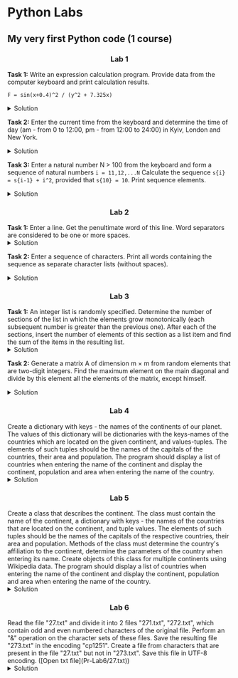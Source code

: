 # Python Labs
## My very first Python code (1 course)

<h3 align="center">Lab 1</h3> 
<b>Task 1:</b> Write an expression calculation program. Provide data from the computer keyboard and print calculation results. 

`F = sin(x+0.4)^2 / (y^2 + 7.325x) `

<details>
  <summary>Solution</summary><p align="left">

```python
from math import sin, pow

while True:
    try:
        x = float(input("Enter x: "))
        y = float(input("Enter y: "))
    except ValueError:
        print("Enter number!")
    else:
        part1 = pow(sin(x + 0.4), 2)
        part2 = pow(y, 2) + 7.325 * x
        try:
            result = part1 / part2
        except ZeroDivisionError:
            print("You cannot divide by zero!")
        else:
            print("F ≈ ", round(result, 6))
            break
```
</details>

<b>Task 2:</b> Enter the current time from the keyboard and determine the time of day (am - from 0 to 12:00, pm - from 12:00 to 24:00) in Kyiv, London and New York.

<details>
  <summary>Solution</summary><p align="left">

```python
from datetime import timedelta, datetime

while True:
    try:
        Kyiv_time = datetime.strptime(input("Enter current time in Kyiv: "), '%H:%M:%S')
    except ValueError:
        print("Enter time value!")
    else:
        London = Kyiv_time - timedelta(hours=3)
        Paris = Kyiv_time - timedelta(hours=1)
        NewYork = Kyiv_time - timedelta(hours=7)

        London_time = London.strftime('%H:%M:%S')
        Paris_time = Paris.strftime('%H:%M:%S')
        NewYork_time = NewYork.strftime('%H:%M:%S')

        am, pm = "(am)", "(pm)"

        if London.hour < 12: London_time = London_time + am
        else: London_time = London_time + pm

        if Paris.hour < 12: Paris_time = Paris_time + am
        else: Paris_time = Paris_time + pm

        if NewYork.hour < 12: NewYork_time = NewYork_time + am
        else: NewYork_time = NewYork_time + pm

        print("Time in London:", London_time)
        print("Time in Paris:", Paris_time)
        print("Time in New York:", NewYork_time)

        print("\nDifference between Paris and London -", Paris.hour - London.hour, "hours")
        print("Difference between Paris New York -",  Paris.hour - NewYork.hour, "hours")
        print("Difference between London and New York -", London.hour - NewYork.hour, "hours")

        break
```
</details>


<b>Task 3:</b> Enter a natural number N > 100 from the keyboard and form a sequence of natural numbers `i = 11,12,...N`
Calculate the sequence `s{i} = s{i-1} + i^2`, provided that `s{10} = 10`.
Print sequence elements.

<details>
  <summary>Solution</summary><p align="left">

```python
while True:
    try:
        n = int(input("Enter N: "))
    except ValueError:
        print("Enter correct number!")
    else:
        if n <= 100:
            print("Error: N must be greater than 100!")
        else:
            for i in range(11, n + 1):
                s = i
                i = (i-1) + i*i
                if i < 11:
                    i = 10
                print(i)
            break
```
</details>

<h3 align="center">Lab 2</h3> 
<b>Task 1:</b> Enter a line. Get the penultimate word of this line. Word separators are considered to be one or more spaces. 

<details>
  <summary>Solution</summary><p align="left">

```python
new_line = input(str("Enter sequence of symbols: "))
print(new_line.split()[-2])
```
</details>

<b>Task 2:</b> Enter a sequence of characters. Print all words containing the sequence as separate character lists (without spaces). 

<details>
  <summary>Solution</summary><p align="left">

```python
line = bytes(input('Enter sequence of symbols : '), 'utf-8')

for i in line.split():
    print(list("%s" % ''.join(i.decode("utf-8"))))
```
</details>

<h3 align="center">Lab 3</h3> 
<b>Task 1:</b> An integer list is randomly specified. Determine the number of sections of the list in which the elements grow monotonically (each subsequent number is greater than the previous one). After each of the sections, insert the number of elements of this section as a list item and find the sum of the items in the resulting list.

<details>
  <summary>Solution</summary><p align="left">

```python
from random import randrange
try:
    size = int(input("Enter array size: "))
except ValueError:
    print("Enter correct size!")
else:
    a = [randrange(10, 100) for i in range(size)]
    print("Generated List: ", a)
    a.append(0)
    b, count = [], 1

    for i in range(size):
        b.append(a[i])
        if a[i + 1] > a[i]: count += 1
        elif count > 1:
            b.append(count)
            count = 1

    print("New List: ", list(map(lambda x: x, b)), '\n' + '-'*50)
    print('Sum of elements in list - ', sum(b))
```
</details>

<b>Task 2:</b> Generate a matrix A of dimension m × m from random elements that are two-digit integers. Find the maximum element on the main diagonal and divide by this element all the elements of the matrix, except himself.

<details>
  <summary>Solution</summary><p align="left">

```python
from random import randrange
from numpy import array, diagonal

try: size = int(input("Enter matrix size: "))
except ValueError: print("Enter correct matrix size")
else:
    print("Generated matrix:")
    matrix = [[randrange(10, 100) for j in range(size)] for i in range(size)]
    print(array(matrix), "\n")

    max_elem = max(diagonal(matrix))
    print("The maximum number of the main diagonal -", max_elem, "\n")

    new_array = array([[max_elem if i == j and matrix[i][j] == max_elem else matrix[i][j] / max_elem for i in range(size)] for j in range(size)])
    print("New matrix:\n", array([['%.2f' % elem for elem in a] for a in new_array]))
```
</details>

<h3 align="center">Lab 4</h3> 
Create a dictionary with keys - the names of the continents of our planet. The values of this dictionary will be dictionaries with the keys-names of the countries which are located on the given continent, and values-tuples. The elements of such tuples should be the names of the capitals of the countries, their area and population. The program should display a list of countries when entering the name of the continent and display the continent, population and area when entering the name of the country.

<details>
  <summary>Solution</summary><p align="left">

```python
continents = {
    "Asia":
        {'Japan': ("Tokyo", 377975, 125620000)},
    "Europe":
        {'Austria': ("Vienna", 83800, 8404000),
         'Germany': ("Berlin", 357000, 81751000),
         'Great Britain': ("London", 244800, 62700000),
         'Iceland': ("Reykjavík", 103000, 317630),
         'Italy': ("Rome", 301400, 60605000),
         'Spain': ("Madrid", 506000, 46162000),
         'Ukraine': ("Kyiv", 603700, 45562000)}
}

name = input("Enter the name of the continent or country: ").title()
continents_list = continents.keys()

if name in continents_list:
    for country, info in continents.get(name).items():
        print("Country: " + country,
              "\n\tCapital: ", info[0],
              "\n\tArea: ", info[1], "km²"
              "\n\tPopulation: ", info[2])
else:
    for i in continents.keys():
        info = continents.get(i).get(name)
        if info is None: continue
        print("Continent: ", i,
              "Area: ", info[1], "km²",
              "Population: ", info[2])
```
</details>

<h3 align="center">Lab 5</h3> 
Create a class that describes the continent. The class must contain the name of the continent, a dictionary with keys - the names of the countries that are located on the continent, and tuple values. The elements of such tuples should be the names of the capitals of the respective countries, their area and population. Methods of the class must determine the country's affiliation to the continent, determine the parameters of the country when entering its name. Create objects of this class for multiple continents using Wikipedia data. The program should display a list of countries when entering the name of the continent and display the continent, population and area when entering the name of the country.

<details>
  <summary>Solution</summary><p align="left">

```python
earth = {
    "Asia":
        {'Japan': ("Tokyo", 377975, 125620000)},
    "Europe":
        {'Austria': ("Vienna", 83800, 8404000),
         'Germany': ("Berlin", 357000, 81751000),
         'Great Britain': ("London", 244800, 62700000),
         'Iceland': ("Reykjavík", 103000, 317630),
         'Italy': ("Rome", 301400, 60605000),
         'Spain': ("Madrid", 506000, 46162000),
         'Ukraine': ("Kyiv", 603700, 45562000)}
}


class Earth:
    def __init__(self, continent):
        self.dictionary = earth
        self.continent = continent

    def continent_out(self, a):
        print(
            "  Country  " + " " * 20 + "  Capital  " + " " * 15 + "     Area (km²)    " + " " * 7 + "  Population  " + "\n" +
            "-----------" + " " * 20 + "-----------" + " " * 15 + "-------------------" + " " * 7 + "--------------")
        for x in self.dictionary.get(a.title()):
            print("{:30}".format(x),
                  "{:<30}{:<25}{:<25}".format(self.dictionary.get(a.title())[x][0],
                                              str(self.dictionary.get(a.title())[x][1]) + " km²",
                                              str(self.dictionary.get(a.title())[x][2])))

    def country_out(self, a):
        a.insert(0, ('Continent', ('Capital', 'Area (km²)', 'Population')))
        b = []
        for i in a:
            b.extend((i[0], i[1][0], str(i[1][1]), str(i[1][2])))
        return ("{:<20}{:<20}{:<25}{:<25}\n" * len(a)).format(*b)

    def print_continent(self):
        return self.continent_out(self.continent)

    def print_country(self, a):
        for i in self.dictionary.keys():
            continent = i
            country_describe = self.dictionary.get(continent).get(a.title())
            if country_describe is None: continue
            return self.country_out([(continent, country_describe)])


input_str = input("Enter the name of the continent or country: ")

if input_str.title() in earth.keys():
    Earth(input_str).print_continent()
else:
    print(Earth(continent=None).print_country(input_str))
```
</details>

<h3 align="center">Lab 6</h3> 
Read the file "27.txt" and divide it into 2 files "271.txt", "272.txt", which contain odd and even numbered characters of the original file. Perform an "&" operation on the character sets of these files. Save the resulting file "273.txt" in the encoding "cp1251". Create a file from characters that are present in the file "27.txt" but not in "273.txt". Save this file in UTF-8 encoding. ([Open txt file](Pr-Lab6/27.txt))

<details>
  <summary>Solution</summary><p align="left">

```python
try:
    text, add_text = open("27.txt", "r"), open("27.txt", "r")
    text_symbols = list(text.read())
    odd_symbols = "".join(text_symbols[1::2])
    pair_symbols = "".join(text_symbols[::2])
    intersection_symbol = set(pair_symbols.lower()) & set(odd_symbols.lower())
    with open("271.txt", "w", encoding='utf-8') as output: output.write(odd_symbols)
    with open("272.txt", "w", encoding='utf-8') as output: output.write(pair_symbols)
    with open("273.txt", "w", encoding='cp1251') as output: output.write(" ".join(intersection_symbol))
    with open("274.txt", "w", encoding='utf-8') as output: output.write(" ".join(set(add_text.read().lower()) - intersection_symbol))
except IOError: print("Error: File does not exist.")
```
</details>

